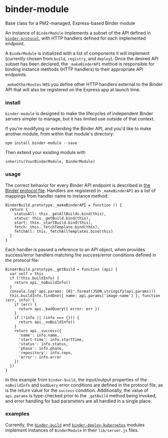 # binder-module
Base class for a PM2-managed, Express-based Binder module

An instance of `BinderModule` implements a subset of the API defined in
[`binder-protocol`](https:/github.com/binder-project/binder-protocol), with HTTP handlers defined
for each implemented endpoint.

A `BinderModule` is initialized with a list of components it will implement (currently chosen from
`build`, `registry`, and `deploy`). Once the desired API subset has been declared, the
`_makeBinderAPI` method is responsible for binding instance methods (HTTP handlers) to their appropriate API
endpoints.

`_makeOtherRoutes` lets you define other HTTP handlers external to the Binder API that will also be
registered on the Express app at launch time.

### install

`binder-module` is designed to make the lifecycles of independent Binder servers simpler to manage,
but it has limited use outside of that context.

If you're modifying or extending the Binder API, and you'd like to make another module, from within
that module's directory:
```
npm install binder-module --save
```
Then extend your existing module with
```
inherits(YourBinderModule, BinderModule)
```

### usage

The correct behavior for every Binder API endpoint is described in [the Binder protocol
file](https://github.com/binder-project/binder-protocol/blob/master/index.js). Handlers are
registered in `_makeBinderAPI` as a list of mappings from handler name to instance method:
```
BinderBuild.prototype._makeBinderAPI = function () {
  return {
    statusAll: this._getAllBuilds.bind(this),
    status: this._getBuild.bind(this),
    start: this._startBuild.bind(this),
    fetch: this._fetchTemplate.bind(this),
    fetchAll: this._fetchAllTemplates.bind(this)
  }
}
```

Each handler is passed a reference to an API object, when provides success/error handlers matching
the success/error conditions defined in the protocol file:

```
BinderBuild.prototype._getBuild = function (api) {
  var self = this
  if (!this.buildInfo) {
    return api._noBuildInfo()
  }
  console.log('api.params: {0}'.format(JSON.stringify(api.params)))
  this.buildInfo.findOne({ name: api.params['image-name'] }, function (err, info) {
    if (err) {
      return api._badQuery({ error: err })
    }
    if (!info || (info === {})) {
      return api._noBuildInfo()
    }
    return api._success({
      'name': info.name,
      'start-time': info.startTime,
      'status': info.status,
      'phase': info.phase,
      'repository': info.repo,
      'error': info.error
    })
  })
}
```

In this example from `binder-build`, the input/output properties of the `noBuildInfo` and `badQuery`
error conditions are defined in the protocol file, as is the return value for the `success`
condition. Additionally, the value of `api.params` is type-checked prior to the `_getBuild` method
being invoked, and error handling for bad parameters are all handled in a single place.

### examples

Currently, the
[`binder-build`](https://github.com/binder-project/binder-build/blob/master/lib/server.js) and
[`binder-deploy-kubernetes`](https://github.com/binder-project/binder-deploy-kubernetes/blob/master/lib/server.js)
modules implement instances of `BinderModule` in their `lib/server.js`  files.


